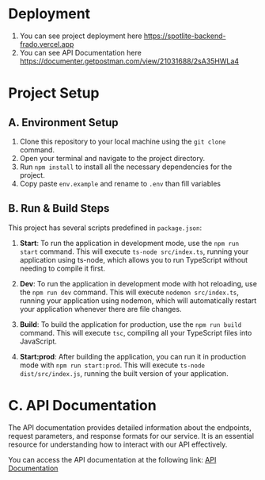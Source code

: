 # Deployment

1. You can see project deployment here https://spotlite-backend-frado.vercel.app
2. You can see API Documentation here https://documenter.getpostman.com/view/21031688/2sA35HWLa4

# Project Setup

## A. Environment Setup

1. Clone this repository to your local machine using the `git clone` command.
2. Open your terminal and navigate to the project directory.
3. Run `npm install` to install all the necessary dependencies for the project.
4. Copy paste `env.example` and rename to `.env` than fill variables

## B. Run & Build Steps

This project has several scripts predefined in `package.json`:

1. **Start**: To run the application in development mode, use the `npm run start` command. This will execute `ts-node src/index.ts`, running your application using ts-node, which allows you to run TypeScript without needing to compile it first.

2. **Dev**: To run the application in development mode with hot reloading, use the `npm run dev` command. This will execute `nodemon src/index.ts`, running your application using nodemon, which will automatically restart your application whenever there are file changes.

3. **Build**: To build the application for production, use the `npm run build` command. This will execute `tsc`, compiling all your TypeScript files into JavaScript.

4. **Start:prod**: After building the application, you can run it in production mode with `npm run start:prod`. This will execute `ts-node dist/src/index.js`, running the built version of your application.

# C. API Documentation

The API documentation provides detailed information about the endpoints, request parameters, and response formats for our service. It is an essential resource for understanding how to interact with our API effectively.

You can access the API documentation at the following link: [API Documentation](https://documenter.getpostman.com/view/21031688/2sA35HWLa4)